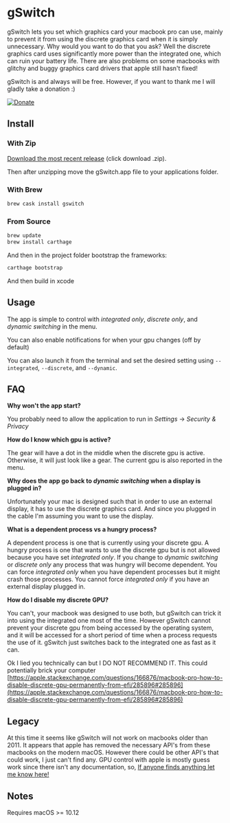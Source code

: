# gSwitch

gSwitch lets you set which graphics card your macbook pro can use, mainly to prevent it from using the discrete graphics card when it is simply unnecessary.  Why would you want to do that you ask?  Well the discrete graphics card uses significantly more power than the integrated one, which can ruin your battery life.  There are also problems on some macbooks with glitchy and buggy graphics card drivers that apple still hasn't fixed!

gSwitch is and always will be free.  However, if you want to thank me I will gladly take a donation :)

[![Donate](https://img.shields.io/badge/Donate-PayPal-green.svg)](https://www.paypal.com/cgi-bin/webscr?cmd=_donations&business=8BYQDVMMGR8EY&item_name=gSwitch+Donations&currency_code=USD&source=url)

## Install

### With Zip

[Download the most recent release](https://codyschrank.github.io/gSwitch/) (click download .zip).

Then after unzipping move the gSwitch.app file to your applications folder.

### With Brew

```bash
brew cask install gswitch
```

### From Source

```bash
brew update
brew install carthage
```

And then in the project folder bootstrap the frameworks:

```bash
carthage bootstrap
```

And then build in xcode

## Usage

The app is simple to control with _integrated only_, _discrete only_, and _dynamic switching_ in the menu.

You can also enable notifications for when your gpu changes (off by default)

You can also launch it from the terminal and set the desired setting using `--integrated`, `--discrete`, and `--dynamic`.

## FAQ

**Why won't the app start?**

You probably need to allow the application to run in _Settings_ -> _Security & Privacy_

**How do I know which gpu is active?**

The gear will have a dot in the middle when the discrete gpu is active.  Otherwise, it will just look like a gear.  The current gpu is also reported in the menu.

**Why does the app go back to _dynamic switching_ when a display is plugged in?**

Unfortunately your mac is designed such that in order to use an external display, it has to use the discrete graphics card. And since you plugged in the cable I'm assuming you want to use the display.

**What is a dependent process vs a hungry process?**

A dependent process is one that is currently using your discrete gpu. A hungry process is one that wants to use the discrete gpu but is not allowed because you have set _integrated only_. If you change to _dynamic switching_ or _discrete only_ any process that was hungry will become dependent.  You can force _integrated only_ when you have dependent processes but it might crash those processes.  You cannot force _integrated only_ if you have an external display plugged in.  

**How do I disable my discrete GPU?**

You can't, your macbook was designed to use both, but gSwitch can trick it into using the integrated one most of the time.  However gSwitch cannot prevent your discrete gpu from being accessed by the operating system, and it will be accessed for a short period of time when a process requests the use of it.  gSwitch just switches back to the integrated one as fast as it can.

Ok I lied you technically can but I DO NOT RECOMMEND IT.  This could potentially brick your computer  [https://apple.stackexchange.com/questions/166876/macbook-pro-how-to-disable-discrete-gpu-permanently-from-efi/285896#285896](https://apple.stackexchange.com/questions/166876/macbook-pro-how-to-disable-discrete-gpu-permanently-from-efi/285896#285896)

## Legacy

At this time it seems like gSwitch will not work on macbooks older than 2011. It appears that apple has removed the necessary API's from these macbooks on the modern macOS.  However there could be other API's that could work, I just can't find any.  GPU control with apple is mostly guess work since there isn't any documentation, so, [If anyone finds anything let me know here!](https://github.com/CodySchrank/gSwitch/issues/12)

## Notes

Requires macOS >= 10.12
